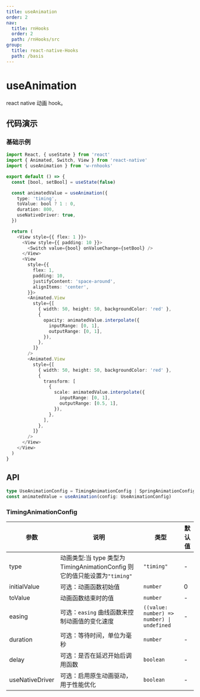 ```yaml
---
title: useAnimation
order: 2
nav:
  title: rnHooks
  order: 2
  path: /rnHooks/src
group:
  title: react-native-Hooks
  path: /basis
---
```


# useAnimation

react native 动画 hook。

## 代码演示

### 基础示例

```typescript
import React, { useState } from 'react'
import { Animated, Switch, View } from 'react-native'
import { useAnimation } from 'w-rnhooks'

export default () => {
  const [bool, setBool] = useState(false)

  const animatedValue = useAnimation({
    type: 'timing',
    toValue: bool ? 1 : 0,
    duration: 800,
    useNativeDriver: true,
  })

  return (
    <View style={{ flex: 1 }}>
      <View style={{ padding: 10 }}>
        <Switch value={bool} onValueChange={setBool} />
      </View>
      <View
        style={{
          flex: 1,
          padding: 10,
          justifyContent: 'space-around',
          alignItems: 'center',
        }}>
        <Animated.View
          style={[
            { width: 50, height: 50, backgroundColor: 'red' },
            {
              opacity: animatedValue.interpolate({
                inputRange: [0, 1],
                outputRange: [0, 1],
              }),
            },
          ]}
        />
        <Animated.View
          style={[
            { width: 50, height: 50, backgroundColor: 'red' },
            {
              transform: [
                {
                  scale: animatedValue.interpolate({
                    inputRange: [0, 1],
                    outputRange: [0.5, 1],
                  }),
                },
              ],
            },
          ]}
        />
      </View>
    </View>
  )
}
```

## API

```typescript
type UseAnimationConfig = TimingAnimationConfig | SpringAnimationConfig
const animatedValue = useAnimation(config: UseAnimationConfig)
```

### TimingAnimationConfig

| 参数            | 说明                                                                       | 类型                                       | 默认值 |
| --------------- | -------------------------------------------------------------------------- | ------------------------------------------ | ------ |
| type            | 动画类型:当 type 类型为 TimingAnimationConfig 则它的值只能设置为`"timing"` | `"timing"`                                 | -      |
| initialValue    | 可选：动画函数初始值                                                       | `number`                                   | 0      |
| toValue         | 动画函数结束时的值                                                         | `number`                                   | -      |
| easing          | 可选：`easing` 曲线函数来控制动画值的变化速度                              | `((value: number) => number) \| undefined` | -      |
| duration        | 可选：等待时间，单位为毫秒                                                 | `number`                                   | -      |
| delay           | 可选：是否在延迟开始后调用函数                                             | `boolean`                                  | -      |
| useNativeDriver | 可选：启用原生动画驱动，用于性能优化                                       | `boolean`                                  | -      |

<!-- ### SpringAnimationConfig

| 参数         | 说明                     | 类型      | 默认值 |
| ------------ | ------------------------ | --------- | ------ |
| type         | 是否在延迟开始前调用函数 | `boolean` | `true` |
| initialValue | 等待时间，单位为毫秒     | `number`  | `1000` |
| toValue      | 是否在延迟开始后调用函数 | `boolean` | `true` |
| easing       | 是否在延迟开始前调用函数 | `boolean` | `true` |
| duration     | 等待时间，单位为毫秒     | `number`  | `1000` |
| delay        | 是否在延迟开始后调用函数 | `boolean` | `true` |

### Result

| 参数   | 说明                               | 类型                      |
| ------ | ---------------------------------- | ------------------------- |
| run    | 触发执行 fn，函数参数将会传递给 fn | `(...args: any[]) => any` |
| cancel | 取消当前节流                       | `() => void`              |
| flush  | 当前节流立即调用                   | `() => void`              | -->
